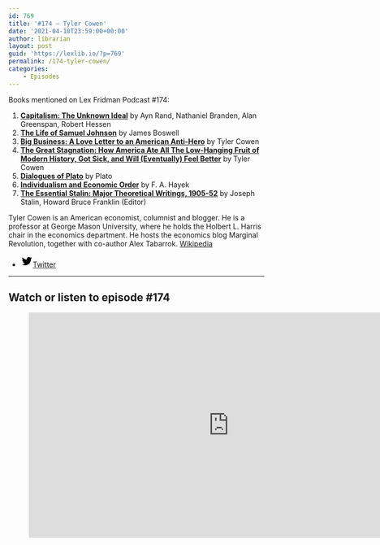 ```yaml
---
id: 769
title: '#174 – Tyler Cowen'
date: '2021-04-10T23:59:00+00:00'
author: librarian
layout: post
guid: 'https://lexlib.io/?p=769'
permalink: /174-tyler-cowen/
categories:
    - Episodes
---
```


Books mentioned on Lex Fridman Podcast #174:

1. <b><a href="https://amzn.to/3VYL4Tr" target="_blank" rel="sponsored noopener noreferrer">Capitalism: The Unknown Ideal</a></b> by Ayn Rand, Nathaniel Branden, Alan Greenspan, Robert Hessen
2. <b><a href="https://amzn.to/3j7kZmC" target="_blank" rel="sponsored noopener noreferrer">The Life of Samuel Johnson</a></b> by James Boswell
3. <b><a href="https://amzn.to/3BGJNsb" target="_blank" rel="sponsored noopener noreferrer">Big Business: A Love Letter to an American Anti-Hero</a></b> by Tyler Cowen
4. <b><a href="https://amzn.to/3PvFHsP" target="_blank" rel="sponsored noopener noreferrer">The Great Stagnation: How America Ate All The Low-Hanging Fruit of Modern History, Got Sick, and Will (Eventually) Feel Better</a></b> by Tyler Cowen
5. <b><a href="https://amzn.to/3YrUMj6" target="_blank" rel="sponsored noopener noreferrer">Dialogues of Plato</a></b> by Plato
6. <b><a href="https://amzn.to/3j7XM40" target="_blank" rel="sponsored noopener noreferrer">Individualism and Economic Order</a></b> by F. A. Hayek
7. <b><a href="https://amzn.to/3uRaczJ" target="_blank" rel="sponsored noopener noreferrer">The Essential Stalin: Major Theoretical Writings, 1905-52</a></b> by Joseph Stalin, Howard Bruce Franklin (Editor)

<!--more-->

Tyler Cowen is an American economist, columnist and blogger. He is a professor at George Mason University, where he holds the Holbert L. Harris chair in the economics department. He hosts the economics blog Marginal Revolution, together with co-author Alex Tabarrok. [Wikipedia](https://en.wikipedia.org/wiki/Tyler_Cowen)

- [<svg aria-hidden="true" focusable="false" height="24" version="1.1" viewbox="0 0 24 24" width="24" xmlns="http://www.w3.org/2000/svg"><path d="M22.23,5.924c-0.736,0.326-1.527,0.547-2.357,0.646c0.847-0.508,1.498-1.312,1.804-2.27 c-0.793,0.47-1.671,0.812-2.606,0.996C18.324,4.498,17.257,4,16.077,4c-2.266,0-4.103,1.837-4.103,4.103 c0,0.322,0.036,0.635,0.106,0.935C8.67,8.867,5.647,7.234,3.623,4.751C3.27,5.357,3.067,6.062,3.067,6.814 c0,1.424,0.724,2.679,1.825,3.415c-0.673-0.021-1.305-0.206-1.859-0.513c0,0.017,0,0.034,0,0.052c0,1.988,1.414,3.647,3.292,4.023 c-0.344,0.094-0.707,0.144-1.081,0.144c-0.264,0-0.521-0.026-0.772-0.074c0.522,1.63,2.038,2.816,3.833,2.85 c-1.404,1.1-3.174,1.756-5.096,1.756c-0.331,0-0.658-0.019-0.979-0.057c1.816,1.164,3.973,1.843,6.29,1.843 c7.547,0,11.675-6.252,11.675-11.675c0-0.178-0.004-0.355-0.012-0.531C20.985,7.47,21.68,6.747,22.23,5.924z"></path></svg><span class="wp-block-social-link-label screen-reader-text">Twitter</span>](https://twitter.com/tylercowen)

- - - - - -

## Watch or listen to episode #174

<figure class="wp-block-embed is-type-video is-provider-youtube wp-block-embed-youtube wp-embed-aspect-16-9 wp-has-aspect-ratio"><div class="wp-block-embed__wrapper"><iframe allow="accelerometer; autoplay; clipboard-write; encrypted-media; gyroscope; picture-in-picture" allowfullscreen="" frameborder="0" height="443" loading="lazy" src="https://www.youtube.com/embed/7Grseeycor4?feature=oembed" title="Tyler Cowen: Economic Growth & the Fight Against Conformity & Mediocrity | Lex Fridman Podcast #174" width="788"></iframe></div></figure>